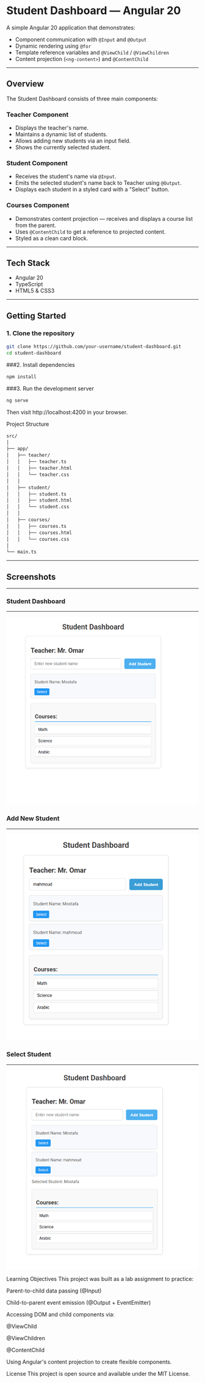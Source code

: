 # Student Dashboard — Angular 20

A simple Angular 20 application that demonstrates:
- Component communication with `@Input` and `@Output`
- Dynamic rendering using `@for`
- Template reference variables and `@ViewChild` / `@ViewChildren`
- Content projection (`<ng-content>`) and `@ContentChild`

---

## Overview

The Student Dashboard consists of three main components:

### Teacher Component
- Displays the teacher's name.
- Maintains a dynamic list of students.
- Allows adding new students via an input field.
- Shows the currently selected student.

### Student Component
- Receives the student's name via `@Input`.
- Emits the selected student's name back to Teacher using `@Output`.
- Displays each student in a styled card with a "Select" button.

### Courses Component
- Demonstrates content projection — receives and displays a course list from the parent.
- Uses `@ContentChild` to get a reference to projected content.
- Styled as a clean card block.

---

## Tech Stack
- Angular 20
- TypeScript
- HTML5 & CSS3

---

## Getting Started

### 1. Clone the repository
```bash
git clone https://github.com/your-username/student-dashboard.git
cd student-dashboard
```
###2. Install dependencies
```bash
npm install
```

###3. Run the development server
```bash
ng serve
```

Then visit http://localhost:4200 in your browser.

Project Structure
```bash
src/
│
├── app/
│   ├── teacher/
│   │   ├── teacher.ts
│   │   ├── teacher.html
│   │   └── teacher.css
│   │
│   ├── student/
│   │   ├── student.ts
│   │   ├── student.html
│   │   └── student.css
│   │
│   ├── courses/
│   │   ├── courses.ts
│   │   ├── courses.html
│   │   └── courses.css
│
└── main.ts
```
---
## Screenshots
---
### Student Dashboard
---
![Teacher View](/src/assets/Student%20Dashboard.png)
### Add New Student
---
![add New Student](/src//assets/add-new-student.png)
### Select Student
---
![Select Student](/src/assets/select-student.png)

Learning Objectives
This project was built as a lab assignment to practice:

Parent-to-child data passing (@Input)

Child-to-parent event emission (@Output + EventEmitter)

Accessing DOM and child components via:

@ViewChild

@ViewChildren

@ContentChild

Using Angular's content projection to create flexible components.

License
This project is open source and available under the MIT License.
